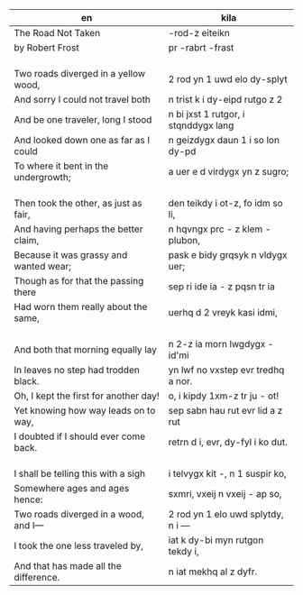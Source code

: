 
en | kila
--- | ---
The Road Not Taken | -rod-z eiteikn
by Robert Frost | pr -rabrt -frast
<br>Two roads diverged in a yellow wood, | <br>2 rod yn 1 uwd elo dy-splyt 
And sorry I could not travel both | n trist k i dy-eipd rutgo z 2
And be one traveler, long I stood | n bi jxst 1 rutgor, i stqnddygx lang 
And looked down one as far as I could | n geizdygx daun 1 i so lon dy-pd
To where it bent in the undergrowth; | a uer e d virdygx yn z sugro;
<br>Then took the other, as just as fair, | <br>den teikdy i ot-z, fo idm so li,
And having perhaps the better claim, | n hqvngx prc - z klem - plubon,
Because it was grassy and wanted wear; | pask e bidy grqsyk n vldygx uer;
Though as for that the passing there | sep ri ide ia - z pqsn tr ia
Had worn them really about the same, | uerhq d 2 vreyk kasi idmi,
<br>And both that morning equally lay | <br>n 2-z ia morn lwgdygx - id'mi
In leaves no step had trodden black. | yn lwf no vxstep evr tredhq a nor.
Oh, I kept the first for another day! | o, i kipdy 1xm-z tr ju - ot!
Yet knowing how way leads on to way, | sep sabn hau rut evr lid a z rut
I doubted if I should ever come back. | retrn d i, evr, dy-fyl i ko dut.
<br>I shall be telling this with a sigh | <br>i telvygx kit -, n 1 suspir ko,
Somewhere ages and ages hence: | sxmri, vxeij n vxeij - ap so,
Two roads diverged in a wood, and I&mdash; | 2 rod yn 1 elo uwd splytdy, n i &mdash;
I took the one less traveled by, | iat k dy-bi myn rutgon tekdy i,
And that has made all the difference. | n iat mekhq al z dyfr.
